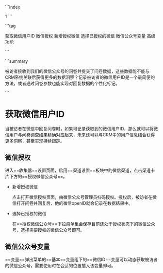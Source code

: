 \```index

1
\```

\```tag

获取微信用户ID 微信授权 新增授权微信 选择已授权的微信 微信公众号变量 高级功能

\```

\```summary

被访者接收到我们的微信公众号的问卷并提交了问卷数据，这些数据能不能与CRM系统关联后获得更多的数据洞察？记录被访者的微信用户ID是一个最简便的方法，或者通过问卷参数也能实现对回复数据的个性化标记。

\```

# 获取微信用户ID

当被访者在微信中回复问卷时，如果可记录获取到的微信用户ID，那么就可以将微信用户与问卷调查结果精确对应起来，未来还可以与CRM中的用户信息结合获得更多洞察，甚至实现持续跟踪。

## 微信授权
进入==收集器==设置页面，启用==渠道设置==板块中的微信渠道，点击渠道卡片下方的==授权微信公众号==。

+ 新增授权微信

  点击打开微信授权页面，由微信公众号管理员扫码授权。授权后，被访者在微信打开问卷并回复后，他的微信openID就会记录在数据结果中。

+ 选择已授权的微信

  在==授权微信公众号==下拉菜单里会保存目前还处于授权状态下的微信公众号，选择需要授权的微信公众号即可。

## 微信公众号变量
==变量==弹出菜单的==基本==变量组下的==微信ID==变量可以动态获取被访者的微信公众号，需要使用时在合适的位置插入该变量即可。
